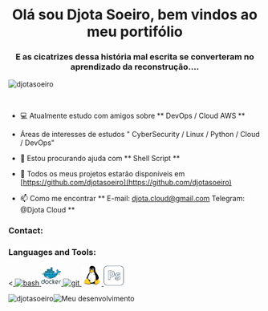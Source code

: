 <h1 align="center">Olá sou Djota Soeiro, bem vindos ao meu portifólio </h1>

<h3 align="center">E as cicatrizes dessa história mal escrita se converteram no aprendizado da reconstrução....</h3>

<p align="left"> <img src="https://komarev.com/ghpvc/?username=djotasoeiro&label=Profile%20views&color=0e75b6&style=flat" alt="djotasoeiro" /> </p>

<p align="left"> <a href="https://twitter.com/" target="blank"><img src="https://img.shields.io/twitter/follow/?logo=twitter&style=for-the-badge" alt="" /></a> </p>


- 💻 Atualmente estudo com amigos sobre ** DevOps / Cloud AWS **

- Áreas de interesses de estudos " CyberSecurity / Linux / Python / Cloud / DevOps"

- 🤝 Estou procurando ajuda com ** Shell Script **

- 👨‍ Todos os meus projetos estarão disponíveis em [https://github.com/djotasoeiro](https://github.com/djotasoeiro)

- 📫 Como me encontrar ** E-mail: djota.cloud@gmail.com Telegram: @Djota Cloud **



<h3 align="left">Contact:</h3>

<p align="left">

</p>
<h3 align="left">Languages and Tools:</h3>
<p align="left"> <<a href="https://www.gnu.org/software/bash/" target="_blank"> <img src="https://www.vectorlogo.zone/logos/gnu_bash/gnu_bash-icon.svg" alt="bash" width="40" height="40"/> </a> <a href="https://www.docker.com/" target="_blank"> <img src="https://raw.githubusercontent.com/devicons/devicon/master/icons/docker/docker-original-wordmark.svg" alt="docker" width="40" height="40"/> </a> <a href="https://git-scm.com/" target="_blank"> <img src="https://www.vectorlogo.zone/logos/git-scm/git-scm-icon.svg" alt="git" width="40" height="40"/> </a> <a href="https://www.linux.org/" target="_blank"> <img src="https://raw.githubusercontent.com/devicons/devicon/master/icons/linux/linux-original.svg" alt="linux" width="40" height="40"/> </a> <a href="https://www.photoshop.com/en" target="_blank"> <img src="https://raw.githubusercontent.com/devicons/devicon/master/icons/photoshop/photoshop-line.svg" alt="photoshop" width="40" height="40"/> </a> </p>

<p><img align="left" src="https://github-readme-stats.vercel.app/api/top-langs?username=djotasoeiro&show_icons=true&locale=en&layout=compact" alt="djotasoeiro" /></p>

<img title="Meu desenvolvimento" heigth="320" width="350" src="https://github-readme-stats.vercel.app/api?username=wellington197&show_icons=true&theme=radical"/>